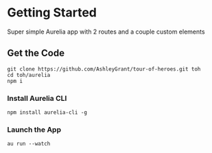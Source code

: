 # Getting Started

Super simple Aurelia app with 2 routes and a couple custom elements

## Get the Code
```
git clone https://github.com/AshleyGrant/tour-of-heroes.git toh
cd toh/aurelia
npm i
```

### Install Aurelia CLI
`npm install aurelia-cli -g`

### Launch the App

`au run --watch`
